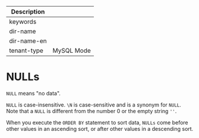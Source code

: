 | Description   |                 |
|---------------|-----------------|
| keywords      |                 |
| dir-name      |                 |
| dir-name-en   |                 |
| tenant-type   | MySQL Mode      |

# NULLs

`NULL` means "no data".

`NULL` is case-insensitive. `\N` is case-sensitive and is a synonym for `NULL`. Note that a `NULL` is different from the number 0 or the empty string `''`.

When you execute the `ORDER BY` statement to sort data, `NULLs` come before other values in an ascending sort, or after other values in a descending sort.
